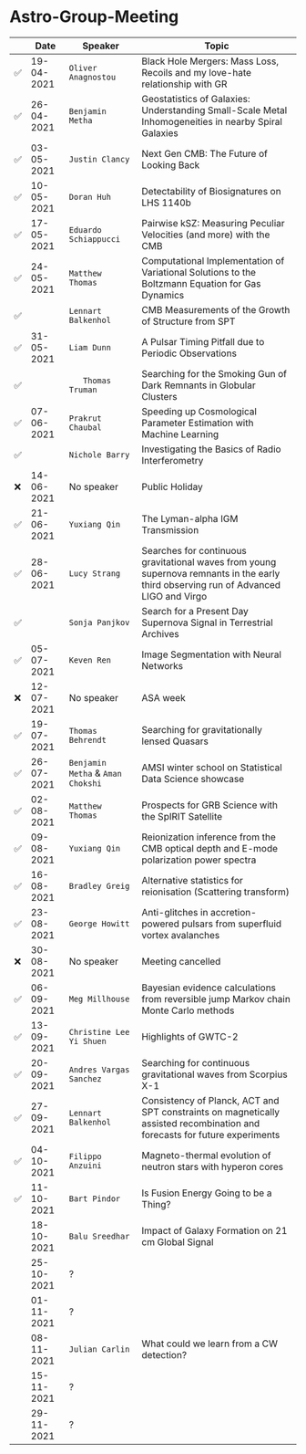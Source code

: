 # Astro-Group-Meeting

| | Date| Speaker | Topic |
| --- | --- | --- | --- |
| ✅ | 19-04-2021 | `Oliver Anagnostou` | Black Hole Mergers: Mass Loss, Recoils and my love-hate relationship with GR |
| ✅ | 26-04-2021 | `Benjamin Metha` | Geostatistics of Galaxies: Understanding Small-Scale Metal Inhomogeneities in nearby Spiral Galaxies |
| ✅ | 03-05-2021 | `Justin Clancy` | Next Gen CMB: The Future of Looking Back |
| ✅ | 10-05-2021 | `Doran Huh` | Detectability of Biosignatures on LHS 1140b |
| ✅ | 17-05-2021 | `Eduardo Schiappucci` | Pairwise kSZ: Measuring Peculiar Velocities (and more) with the CMB |
| ✅ | 24-05-2021 | `Matthew Thomas` | Computational Implementation of Variational Solutions to the Boltzmann Equation for Gas Dynamics |
| ✅ | | `Lennart Balkenhol` | CMB Measurements of the Growth of Structure from SPT |
| ✅ | 31-05-2021 | `Liam Dunn` | A Pulsar Timing Pitfall due to Periodic Observations |
| ✅ | | `	Thomas Truman` | Searching for the Smoking Gun of Dark Remnants in Globular Clusters |
| ✅ | 07-06-2021 | `Prakrut Chaubal` | Speeding up Cosmological Parameter Estimation with Machine Learning |
| ✅ | | `Nichole Barry` | Investigating the Basics of Radio Interferometry |
| ❌ | 14-06-2021 | No speaker | Public Holiday |
| ✅ | 21-06-2021 | `Yuxiang Qin` | The Lyman-alpha IGM Transmission |
| ✅ | 28-06-2021 | `Lucy Strang` | Searches for continuous gravitational waves from young supernova remnants in the early third observing run of Advanced LIGO and Virgo |
| ✅ | | `Sonja Panjkov` | Search for a Present Day Supernova Signal in Terrestrial Archives |
| ✅ | 05-07-2021 | `Keven Ren` | Image Segmentation with Neural Networks |
| ❌ | 12-07-2021 | No speaker | ASA week |
| ✅ | 19-07-2021 | `Thomas Behrendt` | Searching for gravitationally lensed Quasars |
| ✅ | 26-07-2021 | `Benjamin Metha` & `Aman Chokshi` | AMSI winter school on Statistical Data Science showcase |
| ✅ | 02-08-2021 | `Matthew Thomas` | Prospects for GRB Science with the SpIRIT Satellite |
| ✅ | 09-08-2021 | `Yuxiang Qin` | Reionization inference from the CMB optical depth and E-mode polarization power spectra |
| ✅ | 16-08-2021 | `Bradley Greig` | Alternative statistics for reionisation (Scattering transform) |
| ✅ | 23-08-2021 | `George Howitt` | Anti-glitches in accretion-powered pulsars from superfluid vortex avalanches |
| ❌ | 30-08-2021 | No speaker | Meeting cancelled |
| ✅ | 06-09-2021 | `Meg Millhouse` | Bayesian evidence calculations from reversible jump Markov chain Monte Carlo methods |
| ✅ | 13-09-2021 | `Christine Lee Yi Shuen` | Highlights of GWTC-2 |
| ✅ | 20-09-2021 | `Andres Vargas Sanchez`| Searching for continuous gravitational waves from Scorpius X-1 |
| ✅ | 27-09-2021 | `Lennart Balkenhol` | Consistency of Planck, ACT and SPT constraints on magnetically assisted recombination and forecasts for future experiments |
| ✅ | 04-10-2021 | `Filippo Anzuini` | Magneto-thermal evolution of neutron stars with hyperon cores |
| ✅ | 11-10-2021 | `Bart Pindor` | Is Fusion Energy Going to be a Thing? |
| | 18-10-2021 | `Balu Sreedhar` | Impact of Galaxy Formation on 21 cm Global Signal |
| | 25-10-2021 | ? |
| | 01-11-2021 | ? |
| | 08-11-2021 | `Julian Carlin` | What could we learn from a CW detection? |
| | 15-11-2021 | ? |
| | 29-11-2021 | ? |
